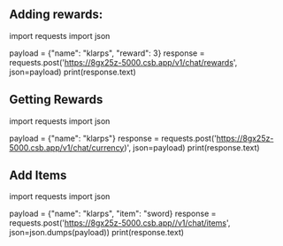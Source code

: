 ## Adding rewards:

import requests
import json

payload = {"name": "klarps", "reward": 3}
response = requests.post('https://8gx25z-5000.csb.app/v1/chat/rewards', json=payload)
print(response.text)

## Getting Rewards
import requests
import json

payload = {"name": "klarps"}
response = requests.post('https://8gx25z-5000.csb.app/v1/chat/currency)', json=payload)
print(response.text)

## Add Items
import requests
import json

payload = {"name": "klarps", "item": "sword}
response = requests.post('https://8gx25z-5000.csb.app//v1/chat/items', json=json.dumps(payload))
print(response.text)
